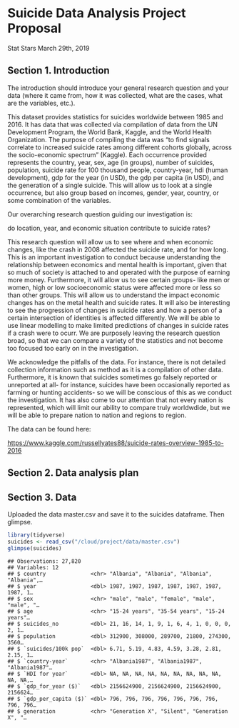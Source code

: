 Suicide Data Analysis Project Proposal
================
Stat Stars
March 29th, 2019

## Section 1. Introduction

The introduction should introduce your general research question and
your data (where it came from, how it was collected, what are the cases,
what are the variables, etc.).

This dataset provides statistics for suicides worldwide between 1985 and
2016. It has data that was collected via compilation of data from the UN
Development Program, the World Bank, Kaggle, and the World Health
Organization. The purpose of compiling the data was “to find signals
correlate to increased suicide rates among different cohorts globally,
across the socio-economic spectrum” (Kaggle). Each occurrence provided
represents the country, year, sex, age (in groups), number of suicides,
population, suicide rate for 100 thousand people, country-year, hdi
(human development), gdp for the year (in USD), the gdp per capita (in
USD), and the generation of a single suicide. This will allow us to look
at a single occurrence, but also group based on incomes, gender, year,
country, or some combination of the variables.

Our overarching research question guiding our investigation is:

do location, year, and economic situation contribute to suicide rates?

This research question will allow us to see where and when economic
changes, like the crash in 2008 affected the suicide rate, and for how
long. This is an important investigation to conduct because
understanding the relationship between economics and mental health is
important, given that so much of society is attached to and operated
with the purpose of earning more money. Furthermore, it will allow us to
see certain groups- like men or women, high or low socioeconomic status
were affected more or less so than other groups. This will allow us to
understand the impact economic changes has on the metal health and
suicide rates. It will also be interesting to see the progression of
changes in suicide rates and how a person of a certain intersection of
identities is affected differently. We will be able to use linear
modelling to make limited predictions of changes in suicide rates if a
crash were to ocurr. We are purposely leaving the research question
broad, so that we can compare a variety of the statistics and not become
too focused too early on in the investigation.

We acknowledge the pitfalls of the data. For instance, there is not
detailed collection information such as method as it is a compilation of
other data. Furthermore, it is known that suicides sometimes go falsely
reported or unreported at all- for instance, suicides have been
occasionally reported as farming or hunting accidents- so we will be
conscious of this as we conduct the investigation. It has also come to
our attention that not every nation is represented, which will limit our
ability to compare truly worldwdide, but we will be able to prepare
nation to nation and regions to region.

The data can be found
here:

<https://www.kaggle.com/russellyates88/suicide-rates-overview-1985-to-2016>

## Section 2. Data analysis plan

## Section 3. Data

Uploaded the data master.csv and save it to the suicides dataframe. Then
glimpse.

``` r
library(tidyverse)
suicides <- read_csv("/cloud/project/data/master.csv")
glimpse(suicides)
```

    ## Observations: 27,820
    ## Variables: 12
    ## $ country              <chr> "Albania", "Albania", "Albania", "Albania",…
    ## $ year                 <dbl> 1987, 1987, 1987, 1987, 1987, 1987, 1987, 1…
    ## $ sex                  <chr> "male", "male", "female", "male", "male", "…
    ## $ age                  <chr> "15-24 years", "35-54 years", "15-24 years"…
    ## $ suicides_no          <dbl> 21, 16, 14, 1, 9, 1, 6, 4, 1, 0, 0, 0, 2, 1…
    ## $ population           <dbl> 312900, 308000, 289700, 21800, 274300, 3560…
    ## $ `suicides/100k pop`  <dbl> 6.71, 5.19, 4.83, 4.59, 3.28, 2.81, 2.15, 1…
    ## $ `country-year`       <chr> "Albania1987", "Albania1987", "Albania1987"…
    ## $ `HDI for year`       <dbl> NA, NA, NA, NA, NA, NA, NA, NA, NA, NA, NA,…
    ## $ `gdp_for_year ($)`   <dbl> 2156624900, 2156624900, 2156624900, 2156624…
    ## $ `gdp_per_capita ($)` <dbl> 796, 796, 796, 796, 796, 796, 796, 796, 796…
    ## $ generation           <chr> "Generation X", "Silent", "Generation X", "…

